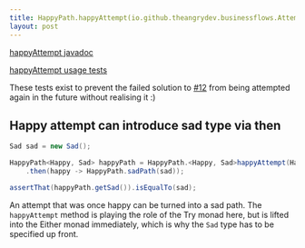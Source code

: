 ```yaml
---
title: HappyPath.happyAttempt(io.github.theangrydev.businessflows.Attempt<Happy>)
layout: post
---
```

[happyAttempt javadoc](https://oss.sonatype.org/service/local/repositories/releases/archive/io/github/theangrydev/business-flows/10.1.2/business-flows-10.1.2-javadoc.jar/!/io/github/theangrydev/businessflows/HappyPath.html#happyAttempt-io.github.theangrydev.businessflows.Attempt-)

[happyAttempt usage tests](https://github.com/theangrydev/business-flows/blob/master/src/test/java/api/HappyAttemptApiTest.java)

These tests exist to prevent the failed solution to <a href="https://github.com/theangrydev/business-flows/issues/12">#12</a>
from being attempted again in the future without realising it :)

## Happy attempt can introduce sad type via then
```java
Sad sad = new Sad();

HappyPath<Happy, Sad> happyPath = HappyPath.<Happy, Sad>happyAttempt(Happy::new)
    .then(happy -> HappyPath.sadPath(sad));

assertThat(happyPath.getSad()).isEqualTo(sad);
```
An attempt that was once happy can be turned into a sad path.
The `happyAttempt` method is playing the role of the Try monad here, but is lifted into the Either monad immediately, which is why the `Sad` type has to be specified up front.

